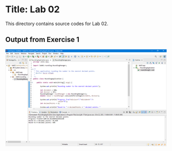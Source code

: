 # Title: Lab 02
This directory contains source codes for Lab 02.
## Output from Exercise 1
![image](https://github.com/fieqasam/dadrepository/blob/main/workspace-dadlabs/lab02/images/OutputRoundingApplication.PNG)
